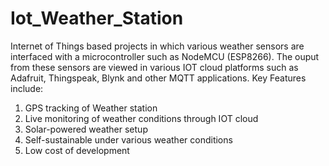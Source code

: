 # Iot_Weather_Station

Internet of Things based projects in which various weather sensors are interfaced with a microcontroller such as NodeMCU (ESP8266). The ouput from these sensors are viewed in various IOT cloud platforms such as Adafruit, Thingspeak, Blynk and other MQTT applications. 
Key Features include:
1. GPS tracking of Weather station 
2. Live monitoring of weather conditions through IOT cloud
3. Solar-powered weather setup
4. Self-sustainable under various weather conditions
5. Low cost of development


